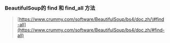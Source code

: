 ### BeautifulSoup的 find 和 find\_all 方法

> [https://www.crummy.com/software/BeautifulSoup/bs4/doc.zh/\#find-all](https://www.crummy.com/software/BeautifulSoup/bs4/doc.zh/#find-all)



